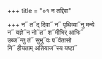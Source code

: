 +++
title = "०१ न तद्दिवा"

+++
न᳓ त᳓द् दिवा᳓ न᳓ पृथिव्या᳓नु मन्ये  
न᳓ यज्ञे᳓न नो᳓त᳓ श᳓मीभिर् आभिः᳓  
उब्ज᳓न्तु तं᳓ सुभु᳓वः प᳓र्वतासो  
नि᳓ हीयताम् अतियाज᳓स्य यष्टा᳓